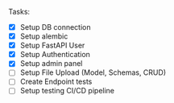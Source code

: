 Tasks:
- [x] Setup DB connection
- [x] Setup alembic
- [x] Setup FastAPI User
- [x] Setup Authentication
- [X] Setup admin panel
- [ ] Setup File Upload (Model, Schemas, CRUD)
- [ ] Create Endpoint tests
- [ ] Setup testing CI/CD pipeline
